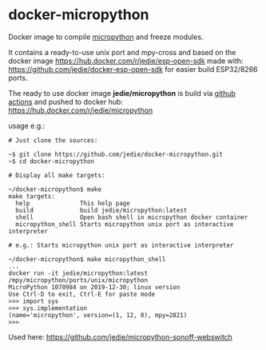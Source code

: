 # docker-micropython

Docker image to compile [micropython](https://github.com/micropython/micropython) and freeze modules.

It contains a ready-to-use unix port and mpy-cross and based on the docker image https://hub.docker.com/r/jedie/esp-open-sdk made with: https://github.com/jedie/docker-esp-open-sdk for easier build ESP32/8266 ports.

The ready to use docker image **jedie/micropython** is build via [github actions](https://github.com/jedie/docker-micropython/actions) and pushed to docker hub: https://hub.docker.com/r/jedie/micropython

usage e.g.:
```
# Just clone the sources:

~$ git clone https://github.com/jedie/docker-micropython.git
~$ cd docker-micropython

# Display all make targets:

~/docker-micropython$ make
make targets:
  help              This help page
  build             build jedie/micropython:latest
  shell             Open bash shell in micropython docker container
  micropython_shell Starts micropython unix port as interactive interpreter

# e.g.: Starts micropython unix port as interactive interpreter

~/docker-micropython$ make micropython_shell
...
docker run -it jedie/micropython:latest /mpy/micropython/ports/unix/micropython
MicroPython 1070984 on 2019-12-30; linux version
Use Ctrl-D to exit, Ctrl-E for paste mode
>>> import sys
>>> sys.implementation
(name='micropython', version=(1, 12, 0), mpy=2821)
>>>
```

Used here: https://github.com/jedie/micropython-sonoff-webswitch
